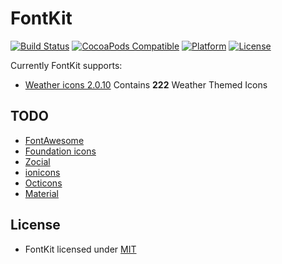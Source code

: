 # FontKit

[![Build Status](https://travis-ci.org/YevheniiPylypenko/FontKit.svg?branch=master)](https://travis-ci.org/YevheniiPylypenko/FontKit)
[![CocoaPods Compatible](https://img.shields.io/cocoapods/v/FontKit.svg)](https://img.shields.io/cocoapods/v/FontKit.svg)
[![Platform](https://img.shields.io/cocoapods/p/FontKit.svg?style=flat)](http://cocoadocs.org/docsets/FontKit)
[![License](https://img.shields.io/cocoapods/l/FontKit.svg)](https://raw.githubusercontent.com/thii/FontKit/master/LICENSE)

Currently FontKit supports:
- [Weather icons 2.0.10](https://erikflowers.github.io/weather-icons/) Contains **222** Weather Themed Icons 


## TODO
- [FontAwesome](http://fontawesome.io)
- [Foundation icons](http://zurb.com/playground/foundation-icon-fonts-3)
- [Zocial](http://zocial.smcllns.com/)
- [ionicons](http://ionicons.com/)
- [Octicons](https://octicons.github.com/)
- [Material](https://google.github.io/material-design-icons/)

## License
- FontKit licensed under [MIT](http://thi.mit-license.org/)
